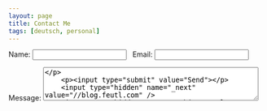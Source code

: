```yaml
---
layout: page
title: Contact Me
tags: [deutsch, personal]
---
```


<form action="https://formspree.io/herbert@feutl.com" method="POST">
    <p>Name: <input type="text" name="name" /> &nbsp; Email: <input type="email" name="_replyto" /></p>
    <p>Message: <textarea rows="4" cols="50" name="message" /></p>
    <p><input type="submit" value="Send"></p>
    <input type="hidden" name="_next" value="//blog.feutl.com" />
    <input type="hidden" name="_subject" value="New submission From blog.feutl.com" />
</form>